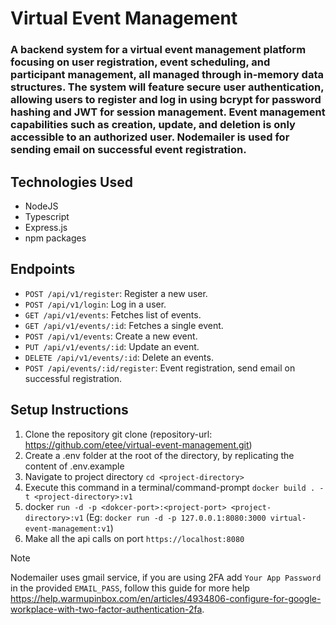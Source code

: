 # Virtual Event Management

### A backend system for a virtual event management platform focusing on user registration, event scheduling, and participant management, all managed through in-memory data structures. The system will feature secure user authentication, allowing users to register and log in using bcrypt for password hashing and JWT for session management. Event management capabilities such as creation, update, and deletion is only accessible to an authorized user. Nodemailer is used for sending email on successful event registration. 

## Technologies Used

- NodeJS
- Typescript
- Express.js
- npm packages

## Endpoints

- `POST /api/v1/register`: Register a new user.
- `POST /api/v1/login`: Log in a user.
- `GET /api/v1/events`: Fetches list of events.
- `GET /api/v1/events/:id`: Fetches a single event.
- `POST /api/v1/events`: Create a new event.
- `PUT /api/v1/events/:id`: Update an event.
- `DELETE /api/v1/events/:id`: Delete an events.
- `POST /api/events/:id/register`: Event registration, send email on successful registration.

## Setup Instructions

1. Clone the repository git clone <repository-url> (repository-url: https://github.com/etee/virtual-event-management.git)
2. Create a .env folder at the root of the directory, by replicating the content of .env.example
3. Navigate to project directory `cd <project-directory>`
4. Execute this command in a terminal/command-prompt `docker build . -t <project-directory>:v1`
5. docker `run -d -p <dokcer-port>:<project-port> <project-directory>:v1` (Eg: `docker run -d -p 127.0.0.1:8080:3000 virtual-event-management:v1`)
6. Make all the api calls on port `https://localhost:8080`

> [!NOTE]
>  Nodemailer uses gmail service, if you are using 2FA add `Your App Password` in the provided `EMAIL_PASS`, follow this guide for more help https://help.warmupinbox.com/en/articles/4934806-configure-for-google-workplace-with-two-factor-authentication-2fa.

